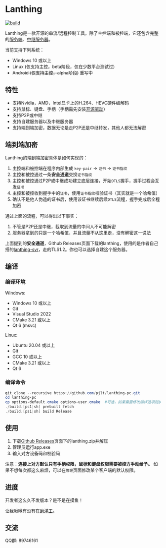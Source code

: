 # Lanthing

[![build](https://github.com/pjlt/lanthing-pc/actions/workflows/build.yml/badge.svg)](https://github.com/pjlt/lanthing-pc/actions/workflows/build.yml)

Lanthing是一款开源的串流/远程控制工具。除了主控端和被控端，它还包含完整的[服务端](https://github.com/pjlt/lanthing-svr)、[中继服务器](https://github.com/pjlt/relay)。

当前支持下列系统：

* Windows 10 或以上
* Linux (仅支持主控，beta阶段，仅在少数平台测试过)
* ~~Android (仅支持主控，alpha阶段)~~ 重写中

## 特性

* 支持Nvidia，AMD，Intel显卡上的H.264、HEVC硬件编解码
* 支持鼠标、键盘、手柄（手柄需先安装[开源驱动](https://github.com/nefarius/ViGEmBus/releases)）
* 支持P2P或中继
* 支持自建服务器以及中继服务器
* 支持端到端加密，数据无论是走P2P还是中继转发，其他人都无法解密

## 端到端加密

Lanthing的端到端加密具体是如何实现的：
1. 主控端和被控端在程序内部生成 `key-pair` -> `证书` -> `证书指纹`
2. 主控和被控通过一条**安全通道**交换`证书指纹`
3. 主控和被控通过P2P或中继成功建立底层连接，开始`DTLS`握手，握手过程会互发`证书`
4. 主控和被控收到握手中的`证书`，使用`证书指纹`校验证书（其实就是一个哈希值）
5. 确认不是他人伪造的证书后，使用该证书继续后续`DTLS`流程，握手完成后全程加密

通过上面的流程，可以得出以下事实：
1. 不管是P2P还是中继，截取到流量的中间人不可能解密
2. 服务器拿到的只是一个哈希值，并且流量不从这里走，没有解密这一说法

上面提到的**安全通道**，Github Releases页面下载的lanthing，使用的是作者自己搭的[lanthing-svr](https://github.com/pjlt/lanthing-svr)，走的TLS1.2。你也可以选择自建这个服务器。

## 编译

### 编译环境

Windows:

* Windows 10 或以上
* Git
* Visual Studio 2022
* CMake 3.21 或以上
* Qt 6 (msvc)

Linux:

* Ubuntu 20.04 或以上
* Git
* GCC 10 或以上
* CMake 3.21 或以上
* Qt 6

### 编译命令

```powershell
git clone --recursive https://github.com/pjlt/lanthing-pc.git
cd lanthing-pc
cp options-default.cmake options-user.cmake  #可选，如果需要修改编译选项则执行此步，并修改相应选项；如果QT不在环境变量里，则必须修改LT_QT_CMAKE_PATH
./build.[ps1|sh] prebuilt fetch
./build.[ps1|sh] build Release
```

## 使用

1. 下载[Github Releases](https://github.com/pjlt/lanthing-pc/releases)页面下的lanthing.zip并解压
2. 管理员运行app.exe
3. 输入对方设备码和校验码

注意：**连接上对方默认只有手柄权限，鼠标和键盘权限需要被控方手动给予。** 如果不想每次都这么麻烦，可以在`管理`页面修改某个客户端的默认权限。

## 进度

开发者这么久不发版本？是不是在摸鱼！

让我瞅瞅有没有在[磨洋工](https://github.com/orgs/pjlt/projects/1/views/1)。

## 交流

QQ群: 89746161
